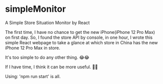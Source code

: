 # simpleMonitor
A Simple Store Situation Monitor by React

The first time, I have no chance to get the new iPhone(iPhone 12 Pro Max) on first day.
So, I found the store API by console, in one hour, I wrote this simple React webpage to take a glance at which store in China has the new iPhone 12 Pro Max in store.

It's too simple to do any other thing. 😂😂

If I have time, I think it can be more useful. 🤣🤣

Using:
'npm run start' is all.

